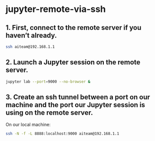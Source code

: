 # jupyter-remote-via-ssh

## 1. First, connect to the remote server if you haven’t already.

```bash
ssh aiteam@192.168.1.1
```

## 2. Launch a Jupyter session on the remote server.

```bash
jupyter lab --port=9000 --no-browser &
```

## 3. Create an ssh tunnel between a port on our machine and the port our Jupyter session is using on the remote server.
  On our local machine:
  
```bash
ssh -N -f -L 8888:localhost:9000 aiteam@192.168.1.1 
```
